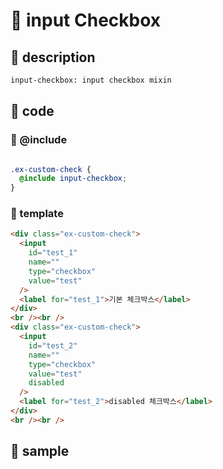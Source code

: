 # &#x1F4CC; input Checkbox 

## &#x1F4C1; description
```bash
input-checkbox: input checkbox mixin
```

## &#x1F4C1; code

### &#x1F4DD; @include
```scss

.ex-custom-check {
  @include input-checkbox;
}
```

### &#x1F4DD; template
```html
<div class="ex-custom-check">
  <input
    id="test_1"
    name=""
    type="checkbox"
    value="test"
  />
  <label for="test_1">기본 체크박스</label>
</div>
<br /><br />
<div class="ex-custom-check">
  <input
    id="test_2"
    name=""
    type="checkbox"
    value="test"
    disabled
  />
  <label for="test_2">disabled 체크박스</label>
</div>
<br /><br />
```

## &#x1F4C1; sample

